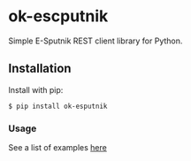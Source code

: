 # ok-escputnik

Simple E-Sputnik REST client library for Python.

## Installation

Install with pip:

```shell
$ pip install ok-esputnik
```

### Usage

See a list of examples [here](https://github.com/LowerDeez/ok-esputnik/blob/master/esputnik/examples/cases.py)